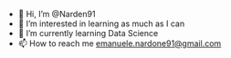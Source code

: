 - 👋 Hi, I’m @Narden91
- 👀 I’m interested in learning as much as I can
- 🌱 I’m currently learning Data Science
- 📫 How to reach me emanuele.nardone91@gmail.com

<!---
Narden91/Narden91 is a ✨ special ✨ repository because its `README.md` (this file) appears on your GitHub profile.
You can click the Preview link to take a look at your changes.
--->
